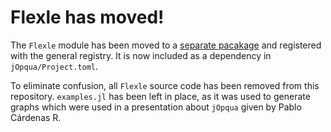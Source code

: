 # Flexle has moved!

The `Flexle` module has been moved to a [separate pacakage](https://github.com/connormurphy798/Flexle.jl) and
registered with the general registry. It is now included as a dependency in `jOpqua/Project.toml`.

To eliminate confusion, all `Flexle` source code has been removed from this repository. `examples.jl` has
been left in place, as it was used to generate graphs which were used in a presentation about `jOpqua` given
by Pablo Cárdenas R.
